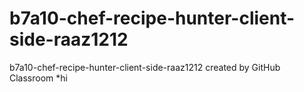 # b7a10-chef-recipe-hunter-client-side-raaz1212
b7a10-chef-recipe-hunter-client-side-raaz1212 created by GitHub Classroom
*hi
